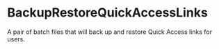 # BackupRestoreQuickAccessLinks
A pair of batch files that will back up and restore Quick Access links for users.
